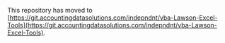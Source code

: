 This repository has moved to [https://git.accountingdatasolutions.com/indepndnt/vba-Lawson-Excel-Tools](https://git.accountingdatasolutions.com/indepndnt/vba-Lawson-Excel-Tools).
